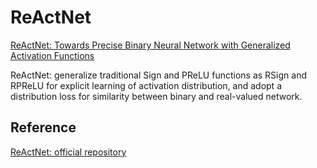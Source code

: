 # ReActNet
[ReActNet: Towards Precise Binary Neural Network with Generalized Activation Functions](https://arxiv.org/pdf/2003.03488)

ReActNet: generalize traditional Sign and PReLU functions as RSign and RPReLU for explicit learning of activation distribution, and adopt a distribution loss for similarity between binary and real-valued network.





## Reference
[ReActNet: official repository](https://github.com/liuzechun/ReActNet/tree/master)
